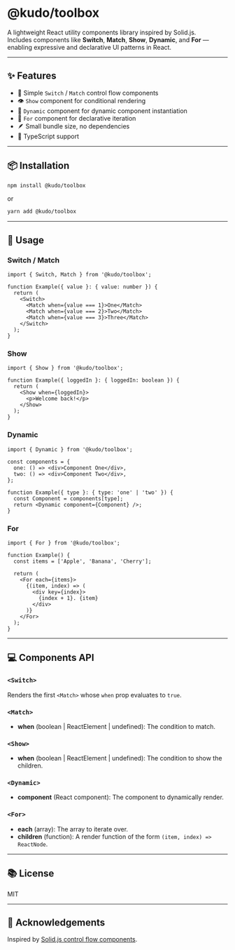 # @kudo/toolbox

A lightweight React utility components library inspired by Solid.js.  
Includes components like **Switch**, **Match**, **Show**, **Dynamic**, and **For** — enabling expressive and declarative UI patterns in React.

---

## ✨ Features

- 🧩 Simple `Switch` / `Match` control flow components
- 👁️ `Show` component for conditional rendering
- 🔄 `Dynamic` component for dynamic component instantiation
- 🔁 `For` component for declarative iteration
- 🪶 Small bundle size, no dependencies
- 🦄 TypeScript support

---

## 📦 Installation

```bash
npm install @kudo/toolbox
````

or

```bash
yarn add @kudo/toolbox
```

---

## 🚀 Usage

### Switch / Match

```tsx
import { Switch, Match } from '@kudo/toolbox';

function Example({ value }: { value: number }) {
  return (
    <Switch>
      <Match when={value === 1}>One</Match>
      <Match when={value === 2}>Two</Match>
      <Match when={value === 3}>Three</Match>
    </Switch>
  );
}
```

### Show

```tsx
import { Show } from '@kudo/toolbox';

function Example({ loggedIn }: { loggedIn: boolean }) {
  return (
    <Show when={loggedIn}>
      <p>Welcome back!</p>
    </Show>
  );
}
```

### Dynamic

```tsx
import { Dynamic } from '@kudo/toolbox';

const components = {
  one: () => <div>Component One</div>,
  two: () => <div>Component Two</div>,
};

function Example({ type }: { type: 'one' | 'two' }) {
  const Component = components[type];
  return <Dynamic component={Component} />;
}
```

### For

```tsx
import { For } from '@kudo/toolbox';

function Example() {
  const items = ['Apple', 'Banana', 'Cherry'];

  return (
    <For each={items}>
      {(item, index) => (
        <div key={index}>
          {index + 1}. {item}
        </div>
      )}
    </For>
  );
}
```

---

## 💻 Components API

### `<Switch>`

Renders the first `<Match>` whose `when` prop evaluates to `true`.

### `<Match>`

* **when** (boolean | ReactElement | undefined): The condition to match.

### `<Show>`

* **when** (boolean | ReactElement | undefined): The condition to show the children.

### `<Dynamic>`

* **component** (React component): The component to dynamically render.

### `<For>`

* **each** (array): The array to iterate over.
* **children** (function): A render function of the form `(item, index) => ReactNode`.

---

## 📚 License

MIT

---

## 🙏 Acknowledgements

Inspired by [Solid.js control flow components](https://www.solidjs.com/docs/latest/api#control-flow).